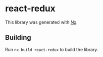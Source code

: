# react-redux

This library was generated with [Nx](https://nx.dev).

## Building

Run `nx build react-redux` to build the library.
